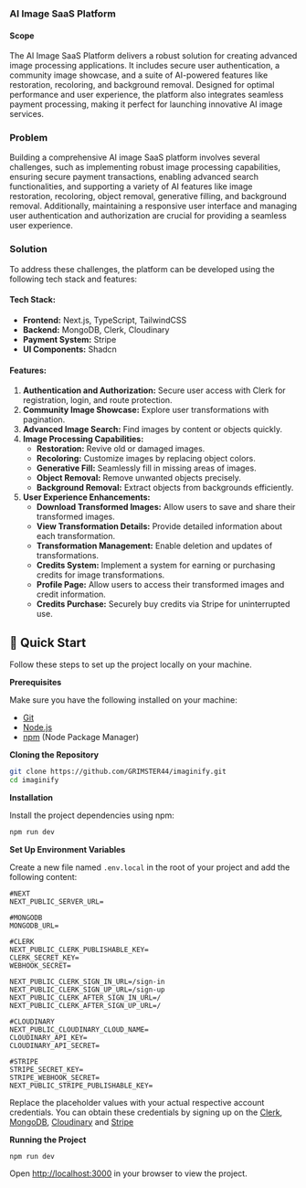 ### AI Image SaaS Platform

#### Scope
The AI Image SaaS Platform delivers a robust solution for creating advanced image processing applications. It includes secure user authentication, a community image showcase, and a suite of AI-powered features like restoration, recoloring, and background removal. Designed for optimal performance and user experience, the platform also integrates seamless payment processing, making it perfect for launching innovative AI image services.

### Problem
Building a comprehensive AI image SaaS platform involves several challenges, such as implementing robust image processing capabilities, ensuring secure payment transactions, enabling advanced search functionalities, and supporting a variety of AI features like image restoration, recoloring, object removal, generative filling, and background removal. Additionally, maintaining a responsive user interface and managing user authentication and authorization are crucial for providing a seamless user experience.

### Solution
To address these challenges, the platform can be developed using the following tech stack and features:

#### Tech Stack:
- **Frontend:** Next.js, TypeScript, TailwindCSS
- **Backend:** MongoDB, Clerk, Cloudinary
- **Payment System:** Stripe
- **UI Components:** Shadcn

#### Features:
1. **Authentication and Authorization:** Secure user access with Clerk for registration, login, and route protection.
2. **Community Image Showcase:** Explore user transformations with pagination.
3. **Advanced Image Search:** Find images by content or objects quickly.
4. **Image Processing Capabilities:**
   - **Restoration:** Revive old or damaged images.
   - **Recoloring:** Customize images by replacing object colors.
   - **Generative Fill:** Seamlessly fill in missing areas of images.
   - **Object Removal:** Remove unwanted objects precisely.
   - **Background Removal:** Extract objects from backgrounds efficiently.
5. **User Experience Enhancements:**
   - **Download Transformed Images:** Allow users to save and share their transformed images.
   - **View Transformation Details:** Provide detailed information about each transformation.
   - **Transformation Management:** Enable deletion and updates of transformations.
   - **Credits System:** Implement a system for earning or purchasing credits for image transformations.
   - **Profile Page:** Allow users to access their transformed images and credit information.
   - **Credits Purchase:** Securely buy credits via Stripe for uninterrupted use.




## <a name="quick-start">🤸 Quick Start</a>

Follow these steps to set up the project locally on your machine.

**Prerequisites**

Make sure you have the following installed on your machine:

- [Git](https://git-scm.com/)
- [Node.js](https://nodejs.org/en)
- [npm](https://www.npmjs.com/) (Node Package Manager)

**Cloning the Repository**

```bash
git clone https://github.com/GRIMSTER44/imaginify.git
cd imaginify
```

**Installation**

Install the project dependencies using npm:

```bash
npm run dev
```

**Set Up Environment Variables**

Create a new file named `.env.local` in the root of your project and add the following content:

```env
#NEXT
NEXT_PUBLIC_SERVER_URL=

#MONGODB
MONGODB_URL=

#CLERK
NEXT_PUBLIC_CLERK_PUBLISHABLE_KEY=
CLERK_SECRET_KEY=
WEBHOOK_SECRET=

NEXT_PUBLIC_CLERK_SIGN_IN_URL=/sign-in
NEXT_PUBLIC_CLERK_SIGN_UP_URL=/sign-up
NEXT_PUBLIC_CLERK_AFTER_SIGN_IN_URL=/
NEXT_PUBLIC_CLERK_AFTER_SIGN_UP_URL=/

#CLOUDINARY
NEXT_PUBLIC_CLOUDINARY_CLOUD_NAME=
CLOUDINARY_API_KEY=
CLOUDINARY_API_SECRET=

#STRIPE
STRIPE_SECRET_KEY=
STRIPE_WEBHOOK_SECRET=
NEXT_PUBLIC_STRIPE_PUBLISHABLE_KEY=
```

Replace the placeholder values with your actual respective account credentials. You can obtain these credentials by signing up on the [Clerk](https://clerk.com/), [MongoDB](https://www.mongodb.com/), [Cloudinary](https://cloudinary.com/) and [Stripe](https://stripe.com)

**Running the Project**

```bash
npm run dev
```

Open [http://localhost:3000](http://localhost:3000) in your browser to view the project.


